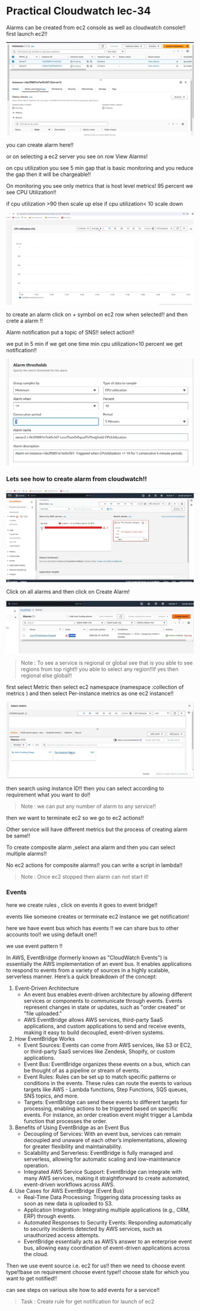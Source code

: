 # Practical Cloudwatch lec-34

Alarms can be created from ec2 console as well as cloudwatch console!! first launch ec2!!

![alt text](image.png)

you can create alarm here!!

or on selecting a ec2 server you see on row View Alarms!

on cpu utilization you see 5 min gap that is basic monitoring and you reduce the gap then it will be chargeable!!

On monitoring you see only metrics that is host level metrics! 95 percent we see CPU Utilization!!

if cpu utilization >90 then scale up else if cpu utilization< 10 scale down

![alt text](image-1.png)

to create an alarm click on + symbol on ec2 row when selected!! and then crete a alarm !!

Alarm notification put a topic of SNS!! select action!!

we put in 5 min if we get one time min cpu utilization<10 percent we get notification!!

![alt text](image-2.png)


### Lets see how to create alarm from cloudwatch!!

![alt text](image-3.png)

Click on all alarms and then click on Create Alarm!

![alt text](image-4.png)

>Note : To see a service is regional or global see that is you able to see regions from top right!! you able to select any region!!if yes then regional else global!!

first select Metric then select ec2 namespace (namespace :collection of metrics ) and then select Per-instance metrics as one ec2 instance!!

![alt text](image-5.png)

then search using instance ID!!
then you can select according to requirement what you want to do!!

> Note : we can put any number of alarm to any service!!

then we want to terminate ec2 so we go to ec2 actions!!

Other service will have different metrics but the process of creating alarm be same!!

To create composite alarm ,select ana alarm and then you can select multiple alarms!!

No ec2 actions for composite alarms!! you can write a script in lambda!!

>Note : Once ec2 stopped then alarm can not start it!

### Events

here we create rules , click on events it goes to event bridge!!

events like someone creates or terminate ec2 instance we get notification!

here we have event bus which has events !! we can share bus to other accounts too!! we using default one!!

we use event pattern !!

In AWS, EventBridge (formerly known as "CloudWatch Events") is essentially the AWS implementation of an event bus. It enables applications to respond to events from a variety of sources in a highly scalable, serverless manner. Here’s a quick breakdown of the concept:

1. Event-Driven Architecture
    - An event bus enables event-driven architecture by allowing different services or components to communicate through events. Events represent changes in state or updates, such as "order created" or "file uploaded."
    - AWS EventBridge allows AWS services, third-party SaaS applications, and custom applications to send and receive events, making it easy to build decoupled, event-driven systems.
2. How EventBridge Works
    - Event Sources: Events can come from AWS services, like S3 or EC2, or third-party SaaS services like Zendesk, Shopify, or custom applications.
    - Event Bus: EventBridge organizes these events on a bus, which can be thought of as a pipeline or stream of events.
    - Event Rules: Rules can be set up to match specific patterns or conditions in the events. These rules can route the events to various targets like AWS - Lambda functions, Step Functions, SQS queues, SNS topics, and more.
    - Targets: EventBridge can send these events to different targets for processing, enabling actions to be triggered based on specific events. For instance, an order creation event might trigger a Lambda function that processes the order.
3. Benefits of Using EventBridge as an Event Bus
    - Decoupling of Services: With an event bus, services can remain decoupled and unaware of each other’s implementations, allowing for greater flexibility and maintainability.
    - Scalability and Serverless: EventBridge is fully managed and serverless, allowing for automatic scaling and low-maintenance operation.
    - Integrated AWS Service Support: EventBridge can integrate with many AWS services, making it straightforward to create automated, event-driven workflows across AWS.
4. Use Cases for AWS EventBridge (Event Bus)
    - Real-Time Data Processing: Triggering data processing tasks as soon as new data is uploaded to S3.
    -  Application Integration: Integrating multiple applications (e.g., CRM, ERP) through events.
    - Automated Responses to Security Events: Responding automatically to security incidents detected by AWS services, such as unauthorized access attempts.
    - EventBridge essentially acts as AWS’s answer to an enterprise event bus, allowing easy coordination of event-driven applications across the cloud.

Then we use event source i.e. ec2 for us!! then we need to choose event type!!base on requirement choose event type!! choose state for which you want to get notified!!

can see steps on various site how to add events for a service!!

> Task : Create rule for get notification for launch of ec2


